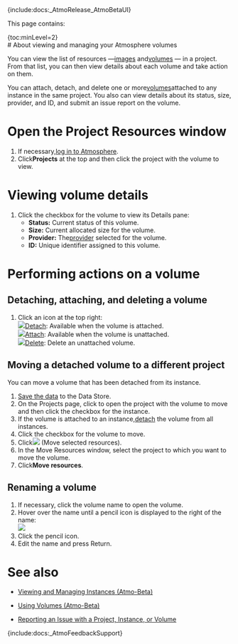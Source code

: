 <div class="wysiwyg-macro"><div class="wysiwyg-macro-tag wysiwyg-macro-starttag">{include:docs:_AtmoRelease_AtmoBetaUI}</div></div>

This page contains:

<div class="wysiwyg-macro"><div class="wysiwyg-macro-tag wysiwyg-macro-starttag">{toc:minLevel=2}</div></div>
# About viewing and managing your Atmosphere volumes

You can view the list of resources —[images](https://pods.iplantcollaborative.org/wiki/display/atmman/Using+Instances+%28Atmo-Beta%29 "Using Instances (Atmo-Beta)") and[volumes](https://pods.iplantcollaborative.org/wiki/display/atmman/Using+Volumes+%28Atmo-Beta%29 "Using Volumes (Atmo-Beta)") — in a project. From that list, you can then view details about each volume and take action on them.

You can attach, detach, and delete one or more[volumes](https://pods.iplantcollaborative.org/wiki/display/atmman/Using+Volumes+%28Atmo-Beta%29 "Using Volumes (Atmo-Beta)")attached to any instance in the same project. You also can view details about its status, size, provider, and ID, and submit an issue report on the volume.

# Open the Project Resources window

1.  If necessary,[log in to Atmosphere](https://pods.iplantcollaborative.org/wiki/display/atmman/Logging+In+to+and+Signing+Out+of+Atmosphere+%28Atmo-Beta%29 "Logging In to and Signing Out of Atmosphere (Atmo-Beta)").
2.  Click**Projects** at the top and then click the project with the volume to view.

# Viewing volume details

1.  Click the checkbox for the volume to view its Details pane:
    *   **Status:** Current status of this volume.
    *   **Size:** Current allocated size for the volume.
    *   **Provider:** The[provider](https://pods.iplantcollaborative.org/wiki/display/atmman/Using+Providers+%28Atmo-Beta%29 "Using Providers (Atmo-Beta)") selected for the volume.
    *   **ID:** Unique identifier assigned to this volume.

# Performing actions on a volume

## Detaching, attaching, and deleting a volume

1.  Click an icon at the top right:  
    ![](https://pods.iplantcollaborative.org/wiki/download/attachments/14583933/VolumeDetachIcon.jpg?version=1&modificationDate=1424895348000)[Detach](https://pods.iplantcollaborative.org/wiki/display/atmman/Detaching+a+Volume+from+an+Instance+%28Atmo-Beta%29 "Detaching a Volume from an Instance (Atmo-Beta)"): Available when the volume is attached.  
    ![](https://pods.iplantcollaborative.org/wiki/download/attachments/14583933/VolumeAttachIcon.jpg?version=1&modificationDate=1424821473000)[Attach](https://pods.iplantcollaborative.org/wiki/display/atmman/Attaching+a+Volume+to+an+Instance+%28Atmo-Beta%29 "Attaching a Volume to an Instance (Atmo-Beta)"): Available when the volume is unattached.  
    ![](https://pods.iplantcollaborative.org/wiki/download/attachments/14583933/InstanceDeleteIcon.jpg?version=1&modificationDate=1424821501000)[Delete](https://pods.iplantcollaborative.org/wiki/display/atmman/Suspend+and+Resume%2C+Stop+and+Start%2C+Delete+Instances+%28Atmo-Beta%29#SuspendandResume%2CStopandStart%2CDeleteInstances%28Atmo-Beta%29-Deletinganinstance): Delete an unattached volume.

## Moving a detached volume to a different project

You can move a volume that has been detached from its instance.

1.  [Save the data](https://pods.iplantcollaborative.org/wiki/display/atmman/Backing+Up+and+Restoring+Your+Volume+to+the+Data+Store "Backing Up and Restoring Your Volume to the Data Store") to the Data Store.
2.  On the Projects page, click to open the project with the volume to move and then click the checkbox for the instance.
3.  If the volume is attached to an instance,[detach](https://pods.iplantcollaborative.org/wiki/display/atmman/Detaching+a+Volume+from+an+Instance+%28Atmo-Beta%29 "Detaching a Volume from an Instance (Atmo-Beta)") the volume from all instances.
4.  Click the checkbox for the volume to move.
5.  Click![](https://pods.iplantcollaborative.org/wiki/download/attachments/14583933/MoveSelectedResourceIcon.png?version=1&modificationDate=1425579214000) (Move selected resources).
6.  In the Move Resources window, select the project to which you want to move the volume.
7.  Click**Move resources**.

## Renaming a volume

1.  If necessary, click the volume name to open the volume.
2.  Hover over the name until a pencil icon is displayed to the right of the name:  
    ![](https://pods.iplantcollaborative.org/wiki/download/attachments/14583933/RenameVolume.jpg?version=2&modificationDate=1425341724000)
3.  Click the pencil icon.
4.  Edit the name and press Return.

# See also

*   [Viewing and Managing Instances (Atmo-Beta)](https://pods.iplantcollaborative.org/wiki/display/atmman/Viewing+and+Managing+Instances+%28Atmo-Beta%29 "Viewing and Managing Instances (Atmo-Beta)")  

*   [Using Volumes (Atmo-Beta)](https://pods.iplantcollaborative.org/wiki/display/atmman/Using+Volumes+%28Atmo-Beta%29 "Using Volumes (Atmo-Beta)")  

*   [Reporting an Issue with a Project, Instance, or Volume](https://pods.iplantcollaborative.org/wiki/display/atmman/Reporting+an+Issue+with+a+Project%2C+Instance%2C+or+Volume "Reporting an Issue with a Project, Instance, or Volume")  

<div class="wysiwyg-macro"><div class="wysiwyg-macro-tag wysiwyg-macro-starttag">{include:docs:_AtmoFeedbackSupport}</div></div>